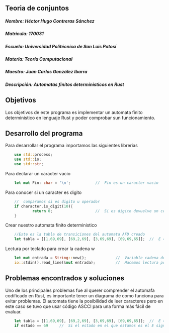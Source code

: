 ## Teoria de conjuntos
##### Nombre: Héctor Hugo Contreras Sánchez
##### Matrícula: 170031
##### Escuela: Universidad Politécnica de San Luis Potosí
##### Materia: Teoría Computacional
##### Maestro: Juan Carlos González Ibarra
##### Descripción: Automatas finitos deterministicos en Rust


## Objetivos
Los objetivos de este programa es implementar un automata finito deterministico en lenguaje Rust y poder comprobar sun funcionamiento.

## Desarrollo del programa
Para desarrollar el programa importamos las siguientes librerias
```rust
    use std::process;
    use std::io;
    use std::str;
```
Para declarar un caracter vacio
```rust
    let mut Fin: char = '\n';           //  Fin es un caracter vacio
```

Para conocer si un caracter es digito
```rust
    //  comparamos si es digito u operador
    if character.is_digit(10){
			return 0;                   //  Si es digito devuelve un cero          
    }
```

Crear nuestro automata finito deterministico
```rust
    //Este es la tabla de transiciones del automata AFD creado
    let tabla = [[1,69,69], [69,2,69], [3,69,69], [69,69,65]];  //  E = 69, A = 65
```
Lectura por teclado para crear la cadena w
```rust
    let mut entrada = String::new();             //  Variable cadena de tipo string	
    io::stdin().read_line(&mut entrada);         //  Hacemos lectura por teclado y lo guardamos en cadena
```

## Problemas encontrados y soluciones
Uno de los principales problemas fue al querer comprender el automafa codificado en Rust, es importante tener un diagrama de como funciona para evitar problemas.
El automata tiene la posibilidad de leer caracteres pero en este caso se tuvo que usar código ASCCI para una forma más fácil de evaluar.
```rust
    let tabla = [[1,69,69], [69,2,69], [3,69,69], [69,69,65]];  //  E = 69, A = 65
    if estado == 69     //  Si el estado en el que estamos es el E significa que la cadena no es valida
```
